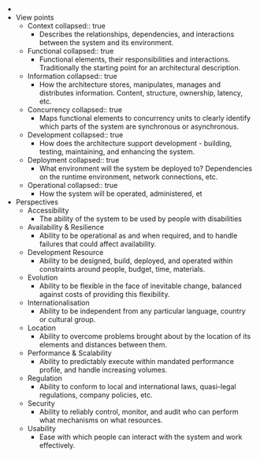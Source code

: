 -
- View points
	- Context
	  collapsed:: true
		- Describes the relationships, dependencies, and interactions between the system and its environment.
	- Functional
	  collapsed:: true
		- Functional elements, their responsibilities and interactions. Traditionally the starting point for an architectural description.
	- Information
	  collapsed:: true
		- How the architecture stores, manipulates, manages and distributes information. Content, structure, ownership, latency,  etc.
	- Concurrency
	  collapsed:: true
		- Maps functional elements to concurrency units to clearly identify which parts of the system are synchronous or asynchronous.
	- Development
	  collapsed:: true
		- How does the architecture support development - building, testing, maintaining, and enhancing the system.
	- Deployment
	  collapsed:: true
		- What environment will the system be deployed to? Dependencies on the runtime environment, network connections, etc.
	- Operational
	  collapsed:: true
		- How the system will be operated, administered, et
- Perspectives
	- Accessibility
		- The ability of the system to be used by people with disabilities
	- Availability & Resilience
		- Ability to be operational as and when required, and to handle failures that could affect availability.
	- Development Resource
		- Ability to be designed, build, deployed, and operated within constraints around people, budget,  time, materials.
	- Evolution
		- Ability to be flexible in the face of inevitable change, balanced against costs of providing this  flexibility.
	- Internationalisation
		- Ability to be independent from any particular language, country or cultural group.
	- Location
		- Ability to overcome problems brought about by the location of its elements and distances between 
		  them.
	- Performance & Scalability
		- Ability to predictably execute within mandated performance profile, and handle increasing volumes.
	- Regulation
		- Ability to conform to local and international laws, quasi-legal regulations, company policies, etc.
	- Security
		- Ability to reliably control, monitor, and audit who can perform what mechanisms on what resources.
	- Usability
		- Ease with which people can interact with the system and work effectively.